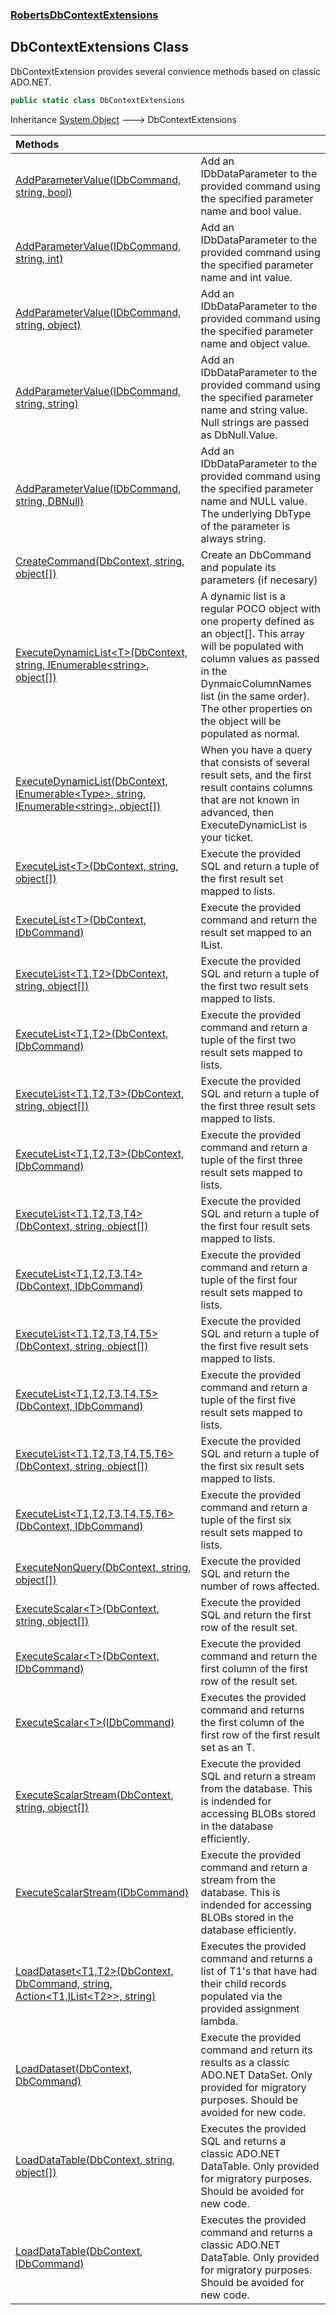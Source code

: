 ### [RobertsDbContextExtensions](RobertsDbContextExtensions 'RobertsDbContextExtensions')
## DbContextExtensions Class
DbContextExtension provides several convience methods based on
classic ADO.NET.
```csharp
public static class DbContextExtensions
```

Inheritance [System.Object](https://docs.microsoft.com/en-us/dotnet/api/System.Object 'System.Object') &#129106; DbContextExtensions  

| Methods | |
| :--- | :--- |
| [AddParameterValue(IDbCommand, string, bool)](DbContextExtensions_AddParameterValue(IDbCommand_string_bool) 'RobertsDbContextExtensions.DbContextExtensions.AddParameterValue(System.Data.IDbCommand, string, bool)') | Add an IDbDataParameter to the provided command using the specified parameter name and bool value.  |
| [AddParameterValue(IDbCommand, string, int)](DbContextExtensions_AddParameterValue(IDbCommand_string_int) 'RobertsDbContextExtensions.DbContextExtensions.AddParameterValue(System.Data.IDbCommand, string, int)') | Add an IDbDataParameter to the provided command using the specified parameter name and int value.  |
| [AddParameterValue(IDbCommand, string, object)](DbContextExtensions_AddParameterValue(IDbCommand_string_object) 'RobertsDbContextExtensions.DbContextExtensions.AddParameterValue(System.Data.IDbCommand, string, object)') | Add an IDbDataParameter to the provided command using the specified parameter name and object value.  |
| [AddParameterValue(IDbCommand, string, string)](DbContextExtensions_AddParameterValue(IDbCommand_string_string) 'RobertsDbContextExtensions.DbContextExtensions.AddParameterValue(System.Data.IDbCommand, string, string)') | Add an IDbDataParameter to the provided command using the specified parameter name and string value. Null strings are passed as DbNull.Value.  |
| [AddParameterValue(IDbCommand, string, DBNull)](DbContextExtensions_AddParameterValue(IDbCommand_string_DBNull) 'RobertsDbContextExtensions.DbContextExtensions.AddParameterValue(System.Data.IDbCommand, string, System.DBNull)') | Add an IDbDataParameter to the provided command using the specified parameter name and NULL value. The underlying DbType of the parameter is always string.  |
| [CreateCommand(DbContext, string, object[])](DbContextExtensions_CreateCommand(DbContext_string_object__) 'RobertsDbContextExtensions.DbContextExtensions.CreateCommand(Microsoft.EntityFrameworkCore.DbContext, string, object[])') | Create an DbCommand and populate its parameters (if necesary)  |
| [ExecuteDynamicList&lt;T&gt;(DbContext, string, IEnumerable&lt;string&gt;, object[])](DbContextExtensions_ExecuteDynamicList_T_(DbContext_string_IEnumerable_string__object__) 'RobertsDbContextExtensions.DbContextExtensions.ExecuteDynamicList&lt;T&gt;(Microsoft.EntityFrameworkCore.DbContext, string, System.Collections.Generic.IEnumerable&lt;string&gt;, object[])') | A dynamic list is a regular POCO object with one property defined as an object[]. This array will be populated with column values as passed in the DynmaicColumnNames list (in the same order). The other properties on the object will be populated as normal.  |
| [ExecuteDynamicList(DbContext, IEnumerable&lt;Type&gt;, string, IEnumerable&lt;string&gt;, object[])](DbContextExtensions_ExecuteDynamicList(DbContext_IEnumerable_Type__string_IEnumerable_string__object__) 'RobertsDbContextExtensions.DbContextExtensions.ExecuteDynamicList(Microsoft.EntityFrameworkCore.DbContext, System.Collections.Generic.IEnumerable&lt;System.Type&gt;, string, System.Collections.Generic.IEnumerable&lt;string&gt;, object[])') | When you have a query that consists of several result sets, and the first result contains columns that are not known in  advanced, then ExecuteDynamicList is your ticket.  |
| [ExecuteList&lt;T&gt;(DbContext, string, object[])](DbContextExtensions_ExecuteList_T_(DbContext_string_object__) 'RobertsDbContextExtensions.DbContextExtensions.ExecuteList&lt;T&gt;(Microsoft.EntityFrameworkCore.DbContext, string, object[])') | Execute the provided SQL and return a tuple of the  first result set mapped to lists.  |
| [ExecuteList&lt;T&gt;(DbContext, IDbCommand)](DbContextExtensions_ExecuteList_T_(DbContext_IDbCommand) 'RobertsDbContextExtensions.DbContextExtensions.ExecuteList&lt;T&gt;(Microsoft.EntityFrameworkCore.DbContext, System.Data.IDbCommand)') | Execute the provided command and return the result set mapped to an IList<T>.  |
| [ExecuteList&lt;T1,T2&gt;(DbContext, string, object[])](DbContextExtensions_ExecuteList_T1_T2_(DbContext_string_object__) 'RobertsDbContextExtensions.DbContextExtensions.ExecuteList&lt;T1,T2&gt;(Microsoft.EntityFrameworkCore.DbContext, string, object[])') | Execute the provided SQL and return a tuple of the  first two result sets mapped to lists.  |
| [ExecuteList&lt;T1,T2&gt;(DbContext, IDbCommand)](DbContextExtensions_ExecuteList_T1_T2_(DbContext_IDbCommand) 'RobertsDbContextExtensions.DbContextExtensions.ExecuteList&lt;T1,T2&gt;(Microsoft.EntityFrameworkCore.DbContext, System.Data.IDbCommand)') | Execute the provided command and return a tuple of the  first two result sets mapped to lists.  |
| [ExecuteList&lt;T1,T2,T3&gt;(DbContext, string, object[])](DbContextExtensions_ExecuteList_T1_T2_T3_(DbContext_string_object__) 'RobertsDbContextExtensions.DbContextExtensions.ExecuteList&lt;T1,T2,T3&gt;(Microsoft.EntityFrameworkCore.DbContext, string, object[])') | Execute the provided SQL and return a tuple of the  first three result sets mapped to lists.  |
| [ExecuteList&lt;T1,T2,T3&gt;(DbContext, IDbCommand)](DbContextExtensions_ExecuteList_T1_T2_T3_(DbContext_IDbCommand) 'RobertsDbContextExtensions.DbContextExtensions.ExecuteList&lt;T1,T2,T3&gt;(Microsoft.EntityFrameworkCore.DbContext, System.Data.IDbCommand)') | Execute the provided command and return a tuple of the  first three result sets mapped to lists.  |
| [ExecuteList&lt;T1,T2,T3,T4&gt;(DbContext, string, object[])](DbContextExtensions_ExecuteList_T1_T2_T3_T4_(DbContext_string_object__) 'RobertsDbContextExtensions.DbContextExtensions.ExecuteList&lt;T1,T2,T3,T4&gt;(Microsoft.EntityFrameworkCore.DbContext, string, object[])') | Execute the provided SQL and return a tuple of the  first four result sets mapped to lists.  |
| [ExecuteList&lt;T1,T2,T3,T4&gt;(DbContext, IDbCommand)](DbContextExtensions_ExecuteList_T1_T2_T3_T4_(DbContext_IDbCommand) 'RobertsDbContextExtensions.DbContextExtensions.ExecuteList&lt;T1,T2,T3,T4&gt;(Microsoft.EntityFrameworkCore.DbContext, System.Data.IDbCommand)') | Execute the provided command and return a tuple of the  first four result sets mapped to lists.  |
| [ExecuteList&lt;T1,T2,T3,T4,T5&gt;(DbContext, string, object[])](DbContextExtensions_ExecuteList_T1_T2_T3_T4_T5_(DbContext_string_object__) 'RobertsDbContextExtensions.DbContextExtensions.ExecuteList&lt;T1,T2,T3,T4,T5&gt;(Microsoft.EntityFrameworkCore.DbContext, string, object[])') | Execute the provided SQL and return a tuple of the  first five result sets mapped to lists.  |
| [ExecuteList&lt;T1,T2,T3,T4,T5&gt;(DbContext, IDbCommand)](DbContextExtensions_ExecuteList_T1_T2_T3_T4_T5_(DbContext_IDbCommand) 'RobertsDbContextExtensions.DbContextExtensions.ExecuteList&lt;T1,T2,T3,T4,T5&gt;(Microsoft.EntityFrameworkCore.DbContext, System.Data.IDbCommand)') | Execute the provided command and return a tuple of the  first five result sets mapped to lists.  |
| [ExecuteList&lt;T1,T2,T3,T4,T5,T6&gt;(DbContext, string, object[])](DbContextExtensions_ExecuteList_T1_T2_T3_T4_T5_T6_(DbContext_string_object__) 'RobertsDbContextExtensions.DbContextExtensions.ExecuteList&lt;T1,T2,T3,T4,T5,T6&gt;(Microsoft.EntityFrameworkCore.DbContext, string, object[])') | Execute the provided SQL and return a tuple of the  first six result sets mapped to lists.  |
| [ExecuteList&lt;T1,T2,T3,T4,T5,T6&gt;(DbContext, IDbCommand)](DbContextExtensions_ExecuteList_T1_T2_T3_T4_T5_T6_(DbContext_IDbCommand) 'RobertsDbContextExtensions.DbContextExtensions.ExecuteList&lt;T1,T2,T3,T4,T5,T6&gt;(Microsoft.EntityFrameworkCore.DbContext, System.Data.IDbCommand)') | Execute the provided command and return a tuple of the  first six result sets mapped to lists.  |
| [ExecuteNonQuery(DbContext, string, object[])](DbContextExtensions_ExecuteNonQuery(DbContext_string_object__) 'RobertsDbContextExtensions.DbContextExtensions.ExecuteNonQuery(Microsoft.EntityFrameworkCore.DbContext, string, object[])') | Execute the provided SQL and return the number of rows affected.  |
| [ExecuteScalar&lt;T&gt;(DbContext, string, object[])](DbContextExtensions_ExecuteScalar_T_(DbContext_string_object__) 'RobertsDbContextExtensions.DbContextExtensions.ExecuteScalar&lt;T&gt;(Microsoft.EntityFrameworkCore.DbContext, string, object[])') | Execute the provided SQL and return the first row of the result set.  |
| [ExecuteScalar&lt;T&gt;(DbContext, IDbCommand)](DbContextExtensions_ExecuteScalar_T_(DbContext_IDbCommand) 'RobertsDbContextExtensions.DbContextExtensions.ExecuteScalar&lt;T&gt;(Microsoft.EntityFrameworkCore.DbContext, System.Data.IDbCommand)') | Execute the provided command and return the first column of the first row of the result set.  |
| [ExecuteScalar&lt;T&gt;(IDbCommand)](DbContextExtensions_ExecuteScalar_T_(IDbCommand) 'RobertsDbContextExtensions.DbContextExtensions.ExecuteScalar&lt;T&gt;(System.Data.IDbCommand)') | Executes the provided command and returns the first column of the first row of the first result set as an T.  |
| [ExecuteScalarStream(DbContext, string, object[])](DbContextExtensions_ExecuteScalarStream(DbContext_string_object__) 'RobertsDbContextExtensions.DbContextExtensions.ExecuteScalarStream(Microsoft.EntityFrameworkCore.DbContext, string, object[])') | Execute the provided SQL and return a stream from the database. This is indended for accessing BLOBs stored in the database efficiently.  |
| [ExecuteScalarStream(IDbCommand)](DbContextExtensions_ExecuteScalarStream(IDbCommand) 'RobertsDbContextExtensions.DbContextExtensions.ExecuteScalarStream(System.Data.IDbCommand)') | Execute the provided command and return a stream from the database. This is indended for accessing BLOBs stored in the database efficiently.  |
| [LoadDataset&lt;T1,T2&gt;(DbContext, DbCommand, string, Action&lt;T1,IList&lt;T2&gt;&gt;, string)](DbContextExtensions_LoadDataset_T1_T2_(DbContext_DbCommand_string_Action_T1_IList_T2___string) 'RobertsDbContextExtensions.DbContextExtensions.LoadDataset&lt;T1,T2&gt;(Microsoft.EntityFrameworkCore.DbContext, System.Data.Common.DbCommand, string, System.Action&lt;T1,System.Collections.Generic.IList&lt;T2&gt;&gt;, string)') | Executes the provided command and returns a list of T1's that have had their child records populated via the provided assignment lambda.   |
| [LoadDataset(DbContext, DbCommand)](DbContextExtensions_LoadDataset(DbContext_DbCommand) 'RobertsDbContextExtensions.DbContextExtensions.LoadDataset(Microsoft.EntityFrameworkCore.DbContext, System.Data.Common.DbCommand)') | Execute the provided command and return its results as a classic ADO.NET DataSet. Only provided for migratory purposes. Should be avoided for new code.  |
| [LoadDataTable(DbContext, string, object[])](DbContextExtensions_LoadDataTable(DbContext_string_object__) 'RobertsDbContextExtensions.DbContextExtensions.LoadDataTable(Microsoft.EntityFrameworkCore.DbContext, string, object[])') | Executes the provided SQL and returns a classic ADO.NET DataTable.  Only provided for migratory purposes. Should be avoided for new code.  |
| [LoadDataTable(DbContext, IDbCommand)](DbContextExtensions_LoadDataTable(DbContext_IDbCommand) 'RobertsDbContextExtensions.DbContextExtensions.LoadDataTable(Microsoft.EntityFrameworkCore.DbContext, System.Data.IDbCommand)') | Executes the provided command and returns a classic ADO.NET DataTable.  Only provided for migratory purposes. Should be avoided for new code.  |
